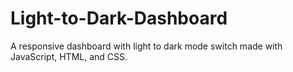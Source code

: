 # Light-to-Dark-Dashboard
A responsive dashboard with light to dark mode switch made with JavaScript, HTML, and CSS.
